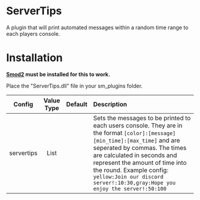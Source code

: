 # ServerTips

A plugin that will print automated messages within a random time range to each players console.

# Installation

**[Smod2](https://github.com/Grover-c13/Smod2) must be installed for this to work.**

Place the "ServerTips.dll" file in your sm_plugins folder.

| Config        | Value Type | Default | Description |
| :-------------: | :---------: | :---------: |:------ |
| servertips | List | | Sets the messages to be printed to each users console. They are in the format `[color]:[message][min_time]:[max_time]` and are seperated by commas. The times are calculated in seconds and represent the amount of time into the round. Example config: `yellow:Join our discord server!:10:30,gray:Hope you enjoy the server!:50:100`
